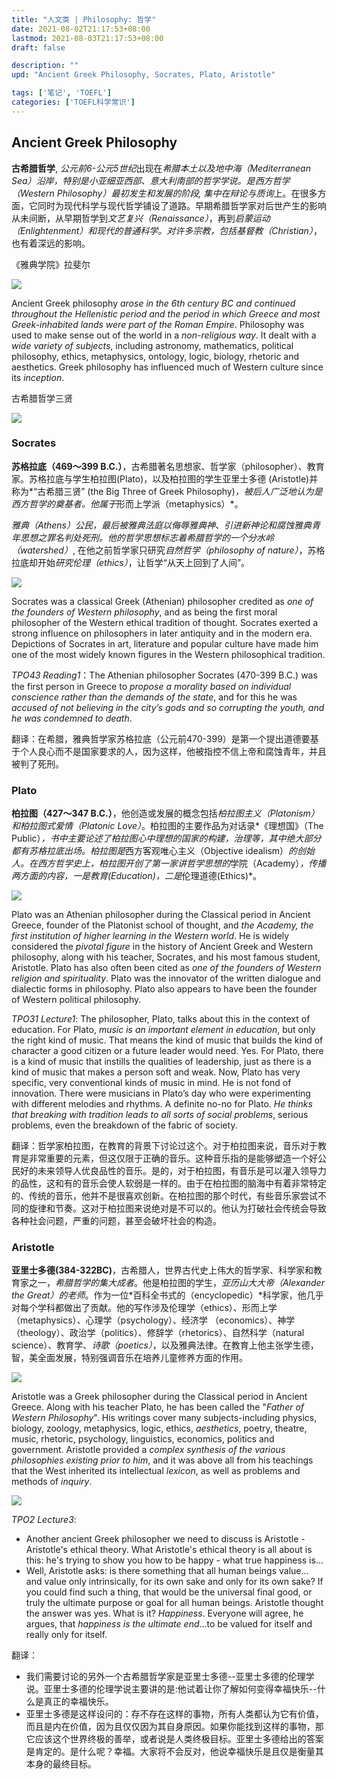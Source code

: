 ```yaml
---
title: "人文类 | Philosophy: 哲学"
date: 2021-08-02T21:17:53+08:00
lastmod: 2021-08-03T21:17:53+08:00
draft: false

description: ""
upd: "Ancient Greek Philosophy, Socrates, Plato, Aristotle"

tags: ['笔记', 'TOEFL']
categories: ['TOEFL科学常识']
---
```


<!--more-->

## Ancient Greek Philosophy

**古希腊哲学**, *公元前6-公元5世纪*出现在*希腊本土以及地中海（Mediterranean Sea）*沿岸，特别是小亚细亚西部、意大利南部的哲学学说。是*西方哲学（Western Philosophy）*最初发生和发展的阶段, 集中在*辩论与质询*上。在很多方面，它同时为现代科学与现代哲学铺设了道路。早期希腊哲学家对后世产生的影响从未间断，从早期哲学到*文艺复兴（Renaissance）*，再到*启蒙运动（Enlightenment）*和现代的普通科学。对许多宗教，包括*基督教（Christian）*，也有着深远的影响。

《雅典学院》拉斐尔

![](https://cdn.jsdelivr.net/gh/henrywu97/FigBed@master/Figs/20210815232104.jpg)

Ancient Greek philosophy *arose in the 6th century BC and continued throughout the Hellenistic period and the period in which Greece and most Greek-inhabited lands were part of the Roman Empire*. Philosophy was used to make sense out of the world in a *non-religious way*. It dealt with a *wide variety of subjects*, including astronomy, mathematics, political philosophy, ethics, metaphysics, ontology, logic, biology, rhetoric and aesthetics. Greek philosophy has influenced much of Western culture since its *inception*.

古希腊哲学三贤

![](https://cdn.jsdelivr.net/gh/henrywu97/FigBed@master/Figs/20210815233037.jpg)

### Socrates

**苏格拉底（469～399 B.C.）**，古希腊著名思想家、哲学家（philosopher）、教育家。苏格拉底与学生柏拉图(Plato)，以及柏拉图的学生亚里士多德 (Aristotle)并称为*“古希腊三贤” (the Big Three of Greek Philosophy)*，被后人广泛地认为是西方哲学的奠基者。他属于*形而上学派（metaphysics）*。

*雅典（Athens）*公民，最后被雅典法庭以侮辱雅典神、引进新神论和腐蚀雅典青年思想之罪名判处死刑。他的哲学思想标志着希腊哲学的一个*分水岭（watershed）*, 在他之前哲学家只研究*自然哲学（philosophy of nature）*，苏格拉底却开始*研究伦理（ethics）*，让哲学“从天上回到了人间”。

![](https://cdn.jsdelivr.net/gh/henrywu97/FigBed@master/Figs/20210815233309.jpg)

Socrates was a classical Greek (Athenian) philosopher credited as *one of the founders of Western philosophy*, and as being the first moral philosopher of the Western ethical tradition of thought. Socrates exerted a strong influence on philosophers in later antiquity and in the modern era. Depictions of Socrates in art, literature and popular culture have made him one of the most widely known figures in the Western philosophical tradition.

*TPO43 Reading1*：The Athenian philosopher Socrates (470-399 B.C.) was the first person in Greece to *propose a morality based on individual conscience rather than the demands of the state*, and for this he was *accused of not believing in the city’s gods and so corrupting the youth, and he was condemned to death*.

翻译：在希腊，雅典哲学家苏格拉底（公元前470-399）是第一个提出道德要基于个人良心而不是国家要求的人，因为这样，他被指控不信上帝和腐蚀青年，并且被判了死刑。

### Plato

**柏拉图（427～347 B.C.）**，他创造或发展的概念包括*柏拉图主义（Platonism）*和*柏拉图式爱情（Platonic Love）*。柏拉图的主要作品为对话录*《理想国》（The Public）*，书中主要论述了柏拉图心中理想的国家的构建，治理等，其中绝大部分都有苏格拉底出场。柏拉图是*西方客观唯心主义（Objective idealism）*的创始人。在西方哲学史上，柏拉图开创了第一家讲哲学思想的*学院（Academy）*，传播两方面的内容，一是教育(Education)，二是*伦理道德(Ethics)*。

![](https://cdn.jsdelivr.net/gh/henrywu97/FigBed@master/Figs/20210815235020.jpg)

Plato was an Athenian philosopher during the Classical period in Ancient Greece, founder of the Platonist school of thought, and *the Academy, the first institution of higher learning in the Western world*. He is widely considered the *pivotal figure* in the history of Ancient Greek and Western philosophy, along with his teacher, Socrates, and his most famous student, Aristotle. Plato has also often been cited as *one of the founders of Western religion and spirituality*. Plato was the innovator of the written dialogue and dialectic
forms in philosophy. Plato also appears to have been the founder of Western political philosophy.

*TPO31 Lecture1*: The philosopher, Plato, talks about this in the context of education. For Plato, *music is an important element in education*, but only the right kind of music. That means the kind of music that builds the kind of character a good citizen or a future leader would need. Yes. For Plato, there is a kind of music that instills the qualities of leadership, just as there is a kind of music that makes a person soft and weak. Now, Plato has very specific, very conventional kinds of music in mind. He is not fond of innovation. There were musicians in Plato’s day who were experimenting with different melodies and rhythms. A definite no-no for Plato. *He thinks that breaking with tradition leads to all sorts of social problems*, serious problems, even the breakdown of the fabric of society.

翻译：哲学家柏拉图，在教育的背景下讨论过这个。对于柏拉图来说，音乐对于教育是非常重要的元素，但这仅限于正确的音乐。这种音乐指的是能够塑造一个好公民好的未来领导人优良品性的音乐。是的，对于柏拉图，有音乐是可以灌入领导力的品性，这和有的音乐会使人软弱是一样的。由于在柏拉图的脑海中有着非常特定的、传统的音乐，他并不是很喜欢创新。在柏拉图的那个时代，有些音乐家尝试不同的旋律和节奏。这对于柏拉图来说绝对是不可以的。他认为打破社会传统会导致各种社会问题，严重的问题，甚至会破坏社会的构造。

### Aristotle

**亚里士多德(384-322BC)**，古希腊人，世界古代史上伟大的哲学家、科学家和教育家之一，*希腊哲学的集大成者*。他是柏拉图的学生，*亚历山大大帝（Alexander the Great）的老师*。作为一位*百科全书式的（encyclopedic）*科学家，他几乎对每个学科都做出了贡献。他的写作涉及伦理学（ethics）、形而上学（metaphysics）、心理学（psychology）、经济学
（economics）、神学（theology）、政治学（politics）、修辞学（rhetorics）、自然科学（natural science）、教育学、*诗歌（poetics）*，以及雅典法律。在教育上他主张学生德，智，美全面发展，特别强调音乐在培养儿童修养方面的作用。

![](https://cdn.jsdelivr.net/gh/henrywu97/FigBed@master/Figs/20210815234708.jpg)

Aristotle was a Greek philosopher during the Classical period in Ancient Greece. Along with his teacher Plato, he has been called the "*Father of Western Philosophy*". His writings cover many subjects-including physics, biology, zoology, metaphysics, logic, ethics, *aesthetics*, poetry, theatre, music, rhetoric, psychology, linguistics, economics, politics and government. Aristotle provided a *complex synthesis of the various philosophies existing prior to him*, and it was above all from his teachings that the West inherited its intellectual *lexicon*, as well as problems and methods of *inquiry*.

![](https://cdn.jsdelivr.net/gh/henrywu97/FigBed@master/Figs/20210816000049.jpg)

*TPO2 Lecture3*:

- Another ancient Greek philosopher we need to discuss is Aristotle - Aristotle's ethical theory. What Aristotle's ethical theory is all about is this: he's trying to show you how to be happy - what true happiness is…
- Well, Aristotle asks: is there something that all human beings value... and value only intrinsically, for its own sake and only for its own sake? If you could find such a thing, that would be the universal final good, or truly the ultimate purpose or goal for all human beings. Aristotle thought the answer was yes. What is it? *Happiness*. Everyone will agree, he argues, that *happiness is the ultimate end*...to be valued for itself and really only for itself.

翻译：

- 我们需要讨论的另外一个古希腊哲学家是亚里士多德--亚里士多德的伦理学说。亚里士多德的伦理学说主要讲的是:他试着让你了解如何变得幸福快乐--什么是真正的幸福快乐。
- 亚里士多德是这样设问的：存不存在这样的事物，所有人类都认为它有价值，而且是内在价值，因为且仅仅因为其自身原因。如果你能找到这样的事物，那它应该这个世界终极的善举，或者说是人类终极目标。亚里士多德给出的答案是肯定的。是什么呢？幸福。大家将不会反对，他说幸福快乐是且仅是衡量其本身的最终目标。